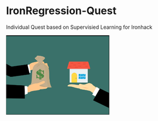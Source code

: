 # IronRegression-Quest
Individual Quest based on Supervisied Learning for Ironhack

![](https://github.com/goncalocostacarvalho/IronRegression-Quest/blob/main/IronRegression-Quest.png)
